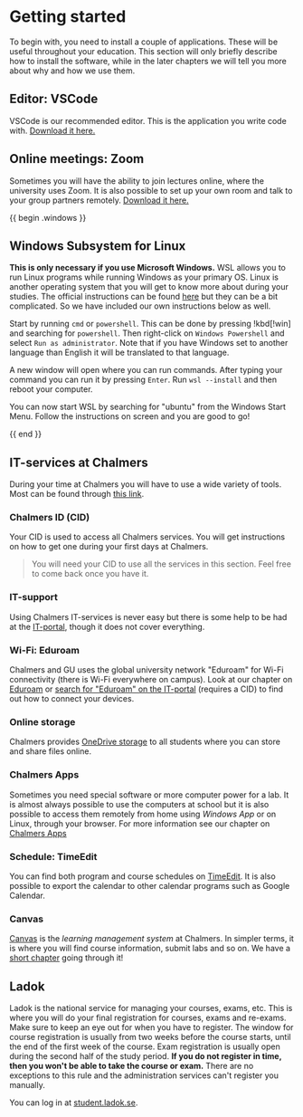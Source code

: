 # Getting started

To begin with, you need to install a couple of applications. These will be useful throughout your education. This section will only briefly describe how to install the software, while in the later chapters we will tell you more about why and how we use them.

## Editor: VSCode

VSCode is our recommended editor. This is the application you write code with. [Download it here.](https://code.visualstudio.com/)

## Online meetings: Zoom

Sometimes you will have the ability to join lectures online, where the university uses Zoom. It is also possible to set up your own room and talk to your group partners remotely. [Download it here.](https://zoom.us/download#client_4meeting)

{{ begin .windows }}

## Windows Subsystem for Linux

**This is only necessary if you use Microsoft Windows.** WSL allows you to run Linux programs while running Windows as your primary OS. Linux is another operating system that you will get to know more about during your studies. The official instructions can be found [here](https://docs.microsoft.com/en-us/windows/wsl/install) but they can be a bit complicated. So we have included our own instructions below as well.

Start by running `cmd` or `powershell`. This can be done by pressing !kbd[!win] and searching for `powershell`. Then right-click on `Windows Powershell` and select `Run as administrator`. Note that if you have Windows set to another language than English it will be translated to that language.

A new window will open where you can run commands. After typing your command you can run it by pressing `Enter`. Run `wsl --install` and then reboot your computer.

You can now start WSL by searching for "ubuntu" from the Windows Start Menu. Follow the instructions on screen and you are good to go!

{{ end }}

## IT-services at Chalmers

During your time at Chalmers you will have to use a wide variety of tools. Most can be found through [this link](https://www.chalmers.se/en/education/your-studies/services-and-tools/).

### Chalmers ID (CID)

Your CID is used to access all Chalmers services. You will get instructions on how to get one during your first days at Chalmers.

> You will need your CID to use all the services in this section. Feel free to come back once you have it.

### IT-support

Using Chalmers IT-services is never easy but there is some help to be had at the [IT-portal](https://chalmers.topdesk.net/tas/public/ssp/), though it does not cover everything.

### Wi-Fi: Eduroam

Chalmers and GU uses the global university network "Eduroam" for Wi-Fi connectivity (there is Wi-Fi everywhere on campus). Look at our chapter on [Eduroam](../studies/eduroam.md) or [search for "Eduroam" on the IT-portal](https://chalmers.topdesk.net/tas/public/ssp/content/search?q=eduroam) (requires a CID) to find out how to connect your devices.

### Online storage

Chalmers provides [OneDrive storage](https://chalmers.topdesk.net/tas/public/ssp/content/detail/knowledgeitem?unid=c8fe18c158004038beccd0a8d57ef1f5) to all students where you can store and share files online.

### Chalmers Apps

Sometimes you need special software or more computer power for a lab. It is almost always possible to use the computers at school but it is also possible to access them remotely from home using _Windows App_ or on Linux, through your browser. For more information see our chapter on [Chalmers Apps](../studies/chalmers_apps.md)

### Schedule: TimeEdit

You can find both program and course schedules on [TimeEdit](https://cloud.timeedit.net/chalmers/web/public/). It is also possible to export the calendar to other calendar programs such as Google Calendar.

### Canvas

[Canvas](https://canla.portal.chalmers.se/canvaslogin/discovery.html?v=1) is the _learning management system_ at Chalmers. In simpler terms, it is where you will find course information, submit labs and so on. We have a [short chapter](../studies/canvas.md) going through it!

## Ladok

Ladok is the national service for managing your courses, exams, etc. This is where you will do your final registration for courses, exams and re-exams. Make sure to keep an eye out for when you have to register. The window for course registration is usually from two weeks before the course starts, until the end of the first week of the course. Exam registration is usually open during the second half of the study period. **If you do not register in time, then you won't be able to take the course or exam.** There are no exceptions to this rule and the administration services can't register you manually.

You can log in at [student.ladok.se](https://student.ladok.se).
